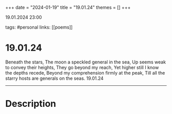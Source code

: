 +++
date = "2024-01-19"
title = "19.01.24"
themes = []
+++

19.01.2024 23:00

tags: #personal
links: [[poems]]

# 19.01.24

Beneath the stars,
The moon a speckled general in the sea,
Up seems weak to convey their heights,
They go beyond my reach,
Yet higher still I know the depths recede,
Beyond my comprehension firmly at the peak,
Till all the starry hosts are generals on the seas.
19.01.24

---

# Description

